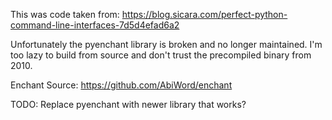 This was code taken from: https://blog.sicara.com/perfect-python-command-line-interfaces-7d5d4efad6a2

Unfortunately the pyenchant library is broken and no longer maintained. I'm too lazy to build from source and don't trust the precompiled binary from 2010.

Enchant Source: https://github.com/AbiWord/enchant

TODO: Replace pyenchant with newer library that works?